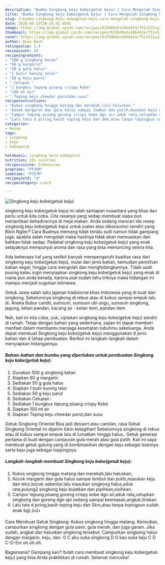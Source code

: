```yaml
---
description: "Bumbu Singkong keju kobe(getuk keju) | Cara Mengolah Singkong keju kobe(getuk keju) Yang Enak Banget"
title: "Bumbu Singkong keju kobe(getuk keju) | Cara Mengolah Singkong keju kobe(getuk keju) Yang Enak Banget"
slug: 2-bumbu-singkong-keju-kobegetuk-keju-cara-mengolah-singkong-keju-kobegetuk-keju-yang-enak-banget
date: 2020-09-15T20:16:42.854Z
image: https://img-global.cpcdn.com/recipes/615b00e5a10bd424/751x532cq70/singkong-keju-kobegetuk-keju-foto-resep-utama.jpg
thumbnail: https://img-global.cpcdn.com/recipes/615b00e5a10bd424/751x532cq70/singkong-keju-kobegetuk-keju-foto-resep-utama.jpg
cover: https://img-global.cpcdn.com/recipes/615b00e5a10bd424/751x532cq70/singkong-keju-kobegetuk-keju-foto-resep-utama.jpg
author: Dean Nash
ratingvalue: 3.4
reviewcount: 10
recipeingredient:
- "500 g singkong ketan"
- "60 g margarin"
- "50 g gula halus"
- "1 butir kuning telor"
- "50 g keju parut"
- " Celupan "
- "1 bungkus tepung pisang crispy Kobe"
- "100 ml air"
- " Toping keju cheedar parutdan susu"
recipeinstructions:
- "Kukus singkong hingga matang dan merekah,lalu haluskan,"
- "Kocok margarin dan gula halus sampai lembut dan putih,masukan keju dan telur,kocok sebentar,lalu masukan singkong halus,aduk rata,pulung2 singkong keju bulatkàn dan pipihkan,sisihkan."
- "Campur tepung pisang goreng crispy kobe dgn air,aduk rata,celupkan singkong dan goreng dgn api sedang sampai keemasan,angkat,tiriskan"
- "Lalu tata d piring,kasih toping keju dan Skm,atau tanpa topingpun sudah enak bgt,👍👍"
categories:
- Resep
tags:
- singkong
- keju
- kobegetuk

katakunci: singkong keju kobegetuk 
nutrition: 181 calories
recipecuisine: Indonesian
preptime: "PT35M"
cooktime: "PT57M"
recipeyield: "4"
recipecategory: Lunch

---
```



![Singkong keju kobe(getuk keju)](https://img-global.cpcdn.com/recipes/615b00e5a10bd424/751x532cq70/singkong-keju-kobegetuk-keju-foto-resep-utama.jpg)


singkong keju kobe(getuk keju) ini ialah santapan nusantara yang khas dan perlu untuk kita coba. Cita rasanya yang sedap membuat siapa pun menantikan kehadirannya di meja makan.
Anda sedang mencari ide resep singkong keju kobe(getuk keju) untuk jualan atau dikonsumsi sendiri yang Bikin Ngiler? Cara Buatnya memang tidak terlalu sulit namun tidak gampang juga. apabila salah mengolah maka hasilnya tidak akan memuaskan dan bahkan tidak sedap. Padahal singkong keju kobe(getuk keju) yang enak selayaknya mempunyai aroma dan rasa yang bisa memancing selera kita.

Ada beberapa hal yang sedikit banyak mempengaruhi kualitas rasa dari singkong keju kobe(getuk keju), mulai dari jenis bahan, kemudian pemilihan bahan segar, hingga cara mengolah dan menghidangkannya. Tidak usah pusing kalau ingin menyiapkan singkong keju kobe(getuk keju) yang enak di mana pun anda berada, karena asal sudah tahu triknya maka hidangan ini mampu menjadi suguhan istimewa.

Getuk Jawa salah satu jajanan tradisional khas Indonesia yang di buat dari singkong. Sebelumnya singkong di rebus atau di kukus sampai empuk lalu di. Aneka Bubur candil, sumsum, sumsum ubi ungu, sumsum singkong, jagung, ketan pandan, kacang ijo - ketan item, pandan item.


Nah, kali ini kita coba, yuk, ciptakan singkong keju kobe(getuk keju) sendiri di rumah. Tetap dengan bahan yang sederhana, sajian ini dapat memberi manfaat dalam membantu menjaga kesehatan tubuhmu sekeluarga. Anda dapat membuat Singkong keju kobe(getuk keju) menggunakan 9 jenis bahan dan 4 tahap pembuatan. Berikut ini langkah-langkah dalam menyiapkan hidangannya.

<!--inarticleads1-->

##### Bahan-bahan dan bumbu yang diperlukan untuk pembuatan Singkong keju kobe(getuk keju):

1. Gunakan 500 g singkong ketan
1. Siapkan 60 g margarin
1. Sediakan 50 g gula halus
1. Siapkan 1 butir kuning telor
1. Sediakan 50 g keju parut
1. Sediakan  Celupan :
1. Sediakan 1 bungkus tepung pisang crispy Kobe
1. Siapkan 100 ml air
1. Siapkan  Toping keju cheedar parut,dan susu


Getuk Singkong Oriental Bisa jadi dessert atau camilan, rasa Getuk Singkong Oriental ini dijamin bikin ketagihan! Sebelumnya singkong di rebus atau di kukus sampai empuk lalu di lumatkan hingga halus.. Getuk generasi pertama di buat dengan campuran gula merah atau gula putih. Kali ini saya membuat getuk gulung yang di kombinasikan dengan keju sebagai isiannya serta keju juga sebagai toppingnya. 

<!--inarticleads2-->

##### Langkah-langkah membuat Singkong keju kobe(getuk keju):

1. Kukus singkong hingga matang dan merekah,lalu haluskan,
1. Kocok margarin dan gula halus sampai lembut dan putih,masukan keju dan telur,kocok sebentar,lalu masukan singkong halus,aduk rata,pulung2 singkong keju bulatkàn dan pipihkan,sisihkan.
1. Campur tepung pisang goreng crispy kobe dgn air,aduk rata,celupkan singkong dan goreng dgn api sedang sampai keemasan,angkat,tiriskan
1. Lalu tata d piring,kasih toping keju dan Skm,atau tanpa topingpun sudah enak bgt,👍👍


Cara Membuat Getuk Singkong: Kukus singkong hingga matang. Kemudian, campurkan singkong dengan gula pasir, gula merah, dan juga garam. Jika sudah, angkat dan haluskan singkong tersebut. Campurkan singkong halus dengan margarin, keju, dan. G C aku suka singkong D G kau suka keju C D C-D-Em oh.oh.oh. 

Bagaimana? Gampang kan? Itulah cara membuat singkong keju kobe(getuk keju) yang bisa Anda praktikkan di rumah. Selamat mencoba!
